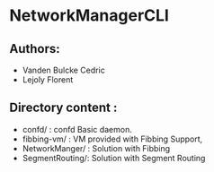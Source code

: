 # NetworkManagerCLI

## Authors:
  * Vanden Bulcke Cedric
  * Lejoly Florent
## Directory content :
* confd/ :  confd Basic daemon.
* fibbing-vm/ : VM provided with Fibbing Support,
* NetworkManger/ : Solution with Fibbing
* SegmentRouting/: Solution with Segment Routing

